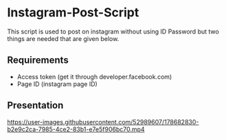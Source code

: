 # Instagram-Post-Script

This script is used to post on instagram without using ID Password but two things are needed that are given below.

## Requirements
 - Access token   (get it through developer.facebook.com)
 - Page ID    (instagram page ID)


## Presentation

https://user-images.githubusercontent.com/52989607/178682830-b2e9c2ca-7985-4ce2-83b1-e7e5f906bc70.mp4

